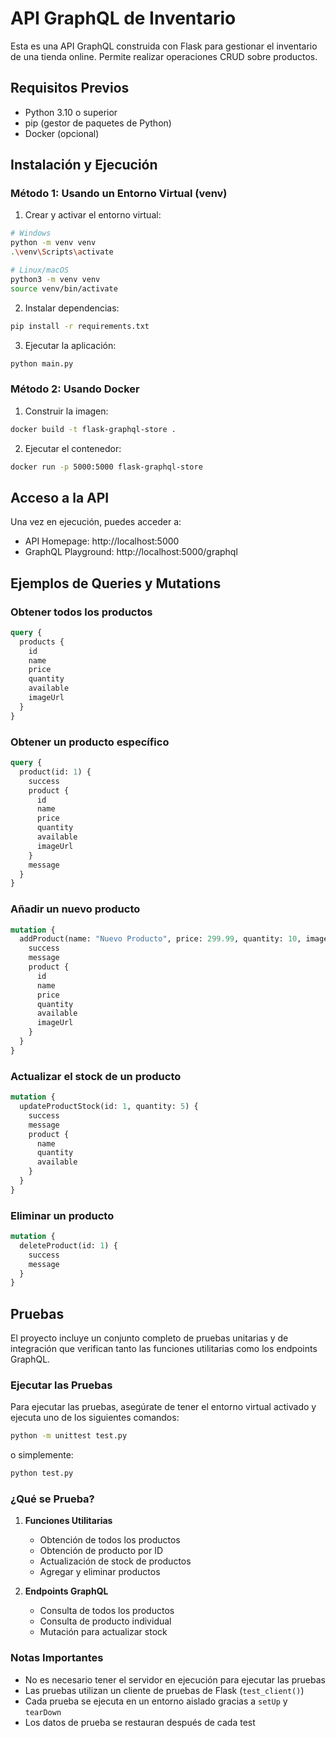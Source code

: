 # API GraphQL de Inventario

Esta es una API GraphQL construida con Flask para gestionar el inventario de una tienda online. Permite realizar operaciones CRUD sobre productos.

## Requisitos Previos

- Python 3.10 o superior
- pip (gestor de paquetes de Python)
- Docker (opcional)

## Instalación y Ejecución

### Método 1: Usando un Entorno Virtual (venv)

1. Crear y activar el entorno virtual:

```bash
# Windows
python -m venv venv
.\venv\Scripts\activate

# Linux/macOS
python3 -m venv venv
source venv/bin/activate
```

2. Instalar dependencias:

```bash
pip install -r requirements.txt
```

3. Ejecutar la aplicación:

```bash
python main.py
```

### Método 2: Usando Docker

1. Construir la imagen:

```bash
docker build -t flask-graphql-store .
```

2. Ejecutar el contenedor:

```bash
docker run -p 5000:5000 flask-graphql-store
```

## Acceso a la API

Una vez en ejecución, puedes acceder a:

- API Homepage: http://localhost:5000
- GraphQL Playground: http://localhost:5000/graphql

## Ejemplos de Queries y Mutations

### Obtener todos los productos

```graphql
query {
  products {
    id
    name
    price
    quantity
    available
    imageUrl
  }
}
```

### Obtener un producto específico

```graphql
query {
  product(id: 1) {
    success
    product {
      id
      name
      price
      quantity
      available
      imageUrl
    }
    message
  }
}
```

### Añadir un nuevo producto

```graphql
mutation {
  addProduct(name: "Nuevo Producto", price: 299.99, quantity: 10, imageUrl) {
    success
    message
    product {
      id
      name
      price
      quantity
      available
      imageUrl
    }
  }
}
```

### Actualizar el stock de un producto

```graphql
mutation {
  updateProductStock(id: 1, quantity: 5) {
    success
    message
    product {
      name
      quantity
      available
    }
  }
}
```

### Eliminar un producto

```graphql
mutation {
  deleteProduct(id: 1) {
    success
    message
  }
}
```

## Pruebas

El proyecto incluye un conjunto completo de pruebas unitarias y de integración que verifican tanto las funciones utilitarias como los endpoints GraphQL.

### Ejecutar las Pruebas

Para ejecutar las pruebas, asegúrate de tener el entorno virtual activado y ejecuta uno de los siguientes comandos:

```bash
python -m unittest test.py
```

o simplemente:

```bash
python test.py
```

### ¿Qué se Prueba?

1. **Funciones Utilitarias**

   - Obtención de todos los productos
   - Obtención de producto por ID
   - Actualización de stock de productos
   - Agregar y eliminar productos

2. **Endpoints GraphQL**
   - Consulta de todos los productos
   - Consulta de producto individual
   - Mutación para actualizar stock

### Notas Importantes

- No es necesario tener el servidor en ejecución para ejecutar las pruebas
- Las pruebas utilizan un cliente de pruebas de Flask (`test_client()`)
- Cada prueba se ejecuta en un entorno aislado gracias a `setUp` y `tearDown`
- Los datos de prueba se restauran después de cada test
